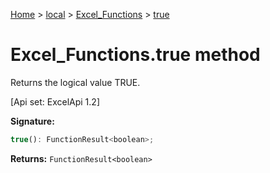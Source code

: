 [Home](./index) &gt; [local](local.md) &gt; [Excel\_Functions](local.excel_functions.md) &gt; [true](local.excel_functions.true.md)

# Excel\_Functions.true method

Returns the logical value TRUE. 

 \[Api set: ExcelApi 1.2\]

**Signature:**
```javascript
true(): FunctionResult<boolean>;
```
**Returns:** `FunctionResult<boolean>`


